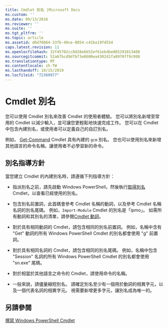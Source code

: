 ```yaml
---
title: Cmdlet 別名 |Microsoft Docs
ms.custom: ''
ms.date: 09/13/2016
ms.reviewer: ''
ms.suite: ''
ms.tgt_pltfrm: ''
ms.topic: article
ms.assetid: d0d70864-33fb-49ce-8054-c41ba19fd554
caps.latest.revision: 11
ms.openlocfilehash: 32f45702cc0d28e6652ef61ebdbe085291013408
ms.sourcegitcommit: 52a67bcd9d7bf3e8600ea4302d1fa8970ff9c998
ms.translationtype: MT
ms.contentlocale: zh-TW
ms.lasthandoff: 10/15/2019
ms.locfileid: "72369977"
---
```

# <a name="cmdlet-aliases"></a>Cmdlet 別名

您可以使用 Cmdlet 別名來改善 Cmdlet 的使用者體驗。 您可以將別名新增至常用的 Cmdlet 以減少輸入，並可讓您更輕鬆地快速完成工作。 您可以在 Cmdlet 中包含內建別名，或使用者可以定義自己的自訂別名。

例如， [Get-Command](/powershell/module/microsoft.powershell.core/get-command) Cmdlet 具有內建的 `gcm` 別名。 您也可以使用別名來新增其他語言的命令名稱，讓使用者不必學習新的命令。

## <a name="alias-guidelines"></a>別名指導方針

當您建立 Cmdlet 的內建別名時，請遵循下列指導方針：

- 指派別名之前，請先啟動 Windows PowerShell，然後執行[取得別名](/powershell/module/Microsoft.PowerShell.Utility/Get-Alias)Cmdlet，以查看已經使用的別名。

- 包含別名前置詞，此首碼會參考 Cmdlet 名稱的動詞，以及參考 Cmdlet 名稱名詞的別名尾碼。 例如，`Import-Module` Cmdlet 的別名是「ipmo」。 如需所有動詞和其別名的清單，請參閱[Cmdlet 動詞](./approved-verbs-for-windows-powershell-commands.md)。

- 對於具有相同動詞的 Cmdlet，請包含相同的別名前置詞。 例如，名稱中含有 "Get" 動詞的所有 Windows PowerShell Cmdlet 的別名都會使用 "g" 前置詞。

- 對於具有相同名詞的 Cmdlet，請包含相同的別名尾碼。 例如，名稱中包含 "Session" 名詞的所有 Windows PowerShell Cmdlet 的別名都會使用 "sn.exe" 尾碼。

- 對於相當於其他語言之命令的 Cmdlet，請使用命令的名稱。

- 一般來說，請儘量縮短別名。 請確定別名至少有一個用於動詞的相異字元，以及一個代表名詞的相異字元。 視需要新增更多字元，讓別名成為唯一的。

## <a name="see-also"></a>另請參閱

[撰寫 Windows PowerShell Cmdlet](./writing-a-windows-powershell-cmdlet.md)
